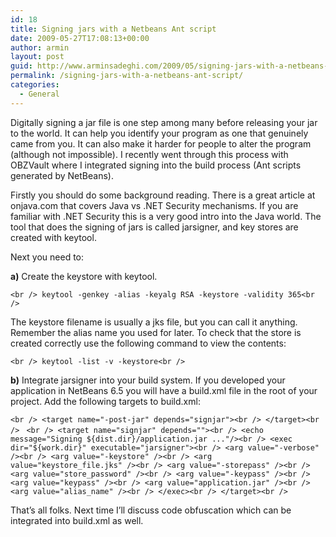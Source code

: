 ```yaml
---
id: 18
title: Signing jars with a Netbeans Ant script
date: 2009-05-27T17:08:13+00:00
author: armin
layout: post
guid: http://www.arminsadeghi.com/2009/05/signing-jars-with-a-netbeans-ant-script/
permalink: /signing-jars-with-a-netbeans-ant-script/
categories:
  - General
---
```

Digitally signing a jar file is one step among many before releasing your jar to the world. It can help you identify your program as one that genuinely came from you. It can also make it harder for people to alter the program (although not impossible). I recently went through this process with OBZVault where I integrated signing into the build process (Ant scripts generated by NetBeans).

Firstly you should do some background reading. There is a great article at onjava.com that covers Java vs .NET Security mechanisms. If you are familiar with .NET Security this is a very good intro into the Java world. The tool that does the signing of jars is called jarsigner, and key stores are created with keytool.

Next you need to:

**a)** Create the keystore with keytool.
  
`<br />
keytool -genkey -alias -keyalg RSA -keystore -validity 365<br />
` 
  
The keystore filename is usually a jks file, but you can call it anything. Remember the alias name you used for later. To check that the store is created correctly use the following command to view the contents:
  
`<br />
keytool -list -v -keystore<br />
` 
  
**b)** Integrate jarsigner into your build system. If you developed your application in NetBeans 6.5 you will have a build.xml file in the root of your project. Add the following targets to build.xml:
  
`<br />
<target name="-post-jar" depends="signjar"><br />
</target><br />
` `<br />
<target name="signjar" depends=""><br />
<echo message="Signing ${dist.dir}/application.jar ..."/><br />
<exec dir="${work.dir}" executable="jarsigner"><br />
<arg value="-verbose" /><br />
<arg value="-keystore" /><br />
<arg value="keystore_file.jks" /><br />
<arg value="-storepass" /><br />
<arg value="store_password" /><br />
<arg value="-keypass" /><br />
<arg value="keypass" /><br />
<arg value="application.jar" /><br />
<arg value="alias_name" /><br />
</exec><br />
</target><br />
` 
  
That&#8217;s all folks. Next time I&#8217;ll discuss code obfuscation which can be integrated into build.xml as well.